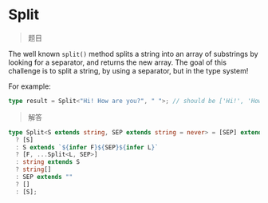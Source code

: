 # Split

<BtnGroup 
	issue="https://tsch.js.org/2822/solutions"
	featured="https://github.com/type-challenges/type-challenges/issues/32246"
/>

> 题目

The well known `split()` method splits a string into an array of substrings by looking for a separator, and returns the new array. The goal of this challenge is to split a string, by using a separator, but in the type system!

For example:

```ts
type result = Split<"Hi! How are you?", " ">; // should be ['Hi!', 'How', 'are', 'you?']
```

> 解答

```ts
type Split<S extends string, SEP extends string = never> = [SEP] extends [never]
  ? [S]
  : S extends `${infer F}${SEP}${infer L}`
  ? [F, ...Split<L, SEP>]
  : string extends S
  ? string[]
  : SEP extends ""
  ? []
  : [S];
```
